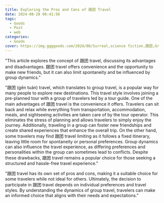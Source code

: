 ```yaml
---
title: Exploring the Pros and Cons of 跟团 Travel
date: 2024-08-28 06:41:56
tags:
  - Goods
  - Post
  - web
categories:
  - Goods
cover: https://img.ggggoods.com/2024/08/Surreal,science fiction,跟团,Group tour,technology,tech,diagrams,renderings,colors_20240830_00001_.png
---
```


"This article explores the concept of 跟团 travel, discussing its advantages and disadvantages. 跟团 travel offers convenience and the opportunity to make new friends, but it can also limit spontaneity and be influenced by group dynamics."

"跟团 (gēn tuán) travel, which translates to group travel, is a popular way for many people to explore new destinations. This travel style involves joining a pre-planned tour with a group of travelers led by a tour guide. One of the main advantages of 跟团 travel is the convenience it offers. Travelers can sit back and relax while everything from transportation, accommodation, meals, and sightseeing activities are taken care of by the tour operator. This eliminates the stress of planning and allows travelers to simply enjoy the journey. Additionally, traveling in a group can foster new friendships and create shared experiences that enhance the overall trip. On the other hand, some travelers may find 跟团 travel limiting as it follows a fixed itinerary, leaving little room for spontaneity or personal preferences. Group dynamics can also influence the travel experience, as differing preferences and personalities within the group can sometimes lead to conflicts. Despite these drawbacks, 跟团 travel remains a popular choice for those seeking a structured and hassle-free travel experience."

"跟团 travel has its own set of pros and cons, making it a suitable choice for some travelers while not ideal for others. Ultimately, the decision to participate in 跟团 travel depends on individual preferences and travel styles. By understanding the dynamics of group travel, travelers can make an informed choice that aligns with their needs and expectations."

